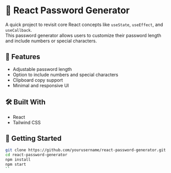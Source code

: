 # 🔐 React Password Generator

A quick project to revisit core React concepts like `useState`, `useEffect`, and `useCallback`.  
This password generator allows users to customize their password length and include numbers or special characters.

## 🚀 Features

- Adjustable password length  
- Option to include numbers and special characters  
- Clipboard copy support  
- Minimal and responsive UI

## 🛠 Built With

- React
- Tailwind CSS

## 📂 Getting Started

```bash
git clone https://github.com/yourusername/react-password-generator.git
cd react-password-generator
npm install
npm start
``
